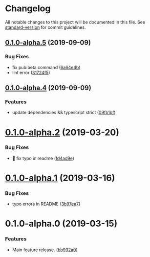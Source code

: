 # Changelog

All notable changes to this project will be documented in this file. See [standard-version](https://github.com/conventional-changelog/standard-version) for commit guidelines.

## [0.1.0-alpha.5](https://github.com/easyni/external-url-loader/compare/v0.1.0-alpha.4...v0.1.0-alpha.5) (2019-09-09)


### Bug Fixes

* fix pub:beta command ([6a64e4b](https://github.com/easyni/external-url-loader/commit/6a64e4b))
* lint error ([31724f5](https://github.com/easyni/external-url-loader/commit/31724f5))

## [0.1.0-alpha.4](https://github.com/easyni/external-url-loader/compare/v0.1.0-alpha.2...v0.1.0-alpha.4) (2019-09-09)


### Features

* update dependencies && typescript strict ([09fb1bf](https://github.com/easyni/external-url-loader/commit/09fb1bf))

<a name="0.1.0-alpha.2"></a>
# [0.1.0-alpha.2](https://github.com/easyni/external-url-loader/compare/v0.1.0-alpha.1...v0.1.0-alpha.2) (2019-03-20)


### Bug Fixes

* :memo: fix typo in readme ([fd4ad9e](https://github.com/easyni/external-url-loader/commit/fd4ad9e))



<a name="0.1.0-alpha.1"></a>
# [0.1.0-alpha.1](https://github.com/easyni/external-url-loader/compare/v0.1.0-alpha.0...v0.1.0-alpha.1) (2019-03-16)


### Bug Fixes

* typo errors in README ([3b97ea7](https://github.com/easyni/external-url-loader/commit/3b97ea7))



<a name="0.1.0-alpha.0"></a>
# 0.1.0-alpha.0 (2019-03-15)


### Features

* Main feature release. ([bb932a0](https://github.com/easyni/external-url-loader/commit/bb932a0))
